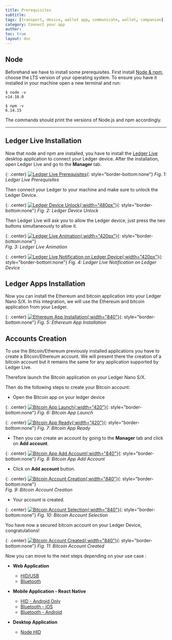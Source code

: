 ```yaml
---
title: Prerequisites
subtitle:
tags: [transport, device, wallet app, communicate, wallet, companion]
category: Connect your app
author:
toc: true
layout: doc
---
```


## Node

Beforehand we have to install some prerequisites. First install <a href="https://nodejs.org/en/download/">Node & npm</a>, choose the LTS version of your operating system. To ensure you have it installed in your machine open a new terminal and run:

```
$ node -v
v14.18.0

$ npm -v
6.14.15
```

The commands should print the versions of Node.js and npm accordingly.


---------------------------------
## Ledger Live Installation

Now that node and npm are installed, you have to install the [Ledger Live](https://www.ledger.com/ledger-live/download) desktop application to connect your Ledger device.
After the installation, open Ledger Live and go to the **Manager** tab.

{: .center}
[![Ledger Live Prerequisites](../images/ledgerlivetabs.png)](../images/ledgerlivetabs.png){: style="border-bottom:none"}
*Fig. 1: Ledger Live Prerequisites*

Then connect your Ledger to your machine and make sure to unlock the Ledger Device.

{: .center}
[![Ledger Device Unlock](../images/ledgerCodePin.jpg){:width="480px"}](../images/ledgerCodePin.jpg){: style="border-bottom:none"}
*Fig. 2: Ledger Device Unlock*

Then Ledger Live will ask you to allow the Ledger device, just press the two buttons simultaneously to allow it.


{: .center}
[![Ledger Live Animation](../images/ledgerConnect.png){:width="420px"}](../images/ledgerConnect.png){: style="border-bottom:none"}  
*Fig. 3: Ledger Live Animation*


{: .center}
[![Ledger Live Notification on Ledger Device](../images/ledgerAllow.jpg){:width="420px"}](../images/ledgerAllow.jpg){: style="border-bottom:none"}
*Fig. 4: Ledger Live Notification on Ledger Device*



## Ledger Apps Installation

Now you can install the Ethereum and bitcoin application into your Ledger Nano S/X.
In this integration, we will use the Ethereum and bitcoin application from your Ledger.


{: .center}
[![Ethereum App Installation](../images/ethereumInstallation.png){:width="840"}](../images/ethereumInstallation.png){: style="border-bottom:none"}
*Fig. 5: Ethereum App Installation*


## Accounts Creation

To use the Bitcoin/Ethereum previously installed applications you have to create a Bitcoin/Ethereum account.
We will present there the creation of a bitcoin account but it remains the same for any application supported by Ledger Live.

Therefore launch the Bitcoin application on your Ledger Nano S/X.

Then do the following steps to create your Bitcoin account:


- Open the Bitcoin app on your ledger device

{: .center}
[![Bitcoin App Launch](../images/ledgerBtc.jpg){:width="420"}](../images/ledgerBtc.jpg){: style="border-bottom:none"}
*Fig. 6: Bitcoin App Launch*


{: .center}
[![Bitcoin App Ready](../images/ledgerReady.jpg){:width="420"}](../images/ledgerReady.jpg){: style="border-bottom:none"}
*Fig. 7: Bitcoin App Ready*

- Then you can create an account by going to the **Manager** tab and click on **Add account**.

{: .center}
[![Bitcoin App Add Account](../images/bitcoinInstalled.png){:width="840"}](../images/bitcoinInstalled.png){: style="border-bottom:none"}
*Fig. 8: Bitcoin App Add Account*


- Click on **Add account** button.

{: .center}
[![Bitcoin Account Creation](../images/step1account.png){:width="840"}](../images/step1account.png){: style="border-bottom:none"}  
*Fig. 9: Bitcoin Account Creation*


- Your account is created.

{: .center}
[![Bitcoin Account Selection](../images/step2account.png){:width="840"}](../images/step2account.png){: style="border-bottom:none"}
*Fig. 10: Bitcoin Account Selection*


You have now a secured bitcoin account on your Ledger Device, congratulations!

{: .center}
[![Bitcoin Account Created](../images/step3account.png){:width="840"}](../images/step3account.png){: style="border-bottom:none"}
*Fig. 11: Bitcoin Account Created*


Now you can move to the next steps depending on your use case :

 - **Web Application**
    - [HID/USB](../web-hid-usb)
    - [Bluetooth](../web-bluetooth)
 
 - **Mobile Application - React Native**
    - [HID - Android Only](../react-native-android-hid)
    - [Bluetooth - iOS](../react-native-bluetooth-android)
    - [Bluetooth - Android](../react-native-bluetooth-ios)

 - **Desktop Application**
    - [Node HID](../node-electron-hid)
 